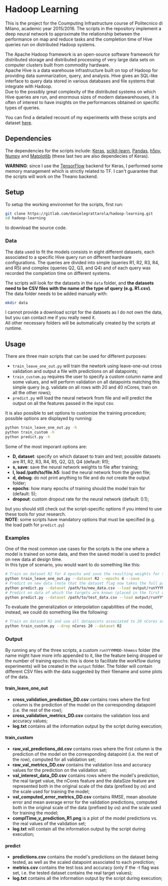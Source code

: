 # Hadoop Learning

This is the project for the Coumputing Infrastructure course of Politecnico di Milano, academic year 2015/2016. The scripts in the repository implement a deep neural network to approximate the relationship between the performance on map and reduce tasks and the completion time of Hive queries run on distributed Hadoop systems.  
  
The Apache Hadoop framework is an open-source software framework for distributed storage and distributed processing of very large data sets on computer clusters built from commodity hardware.  
Apache Hive is a data warehouse infrastructure built on top of Hadoop for providing data summarization, query, and analysis. Hive gives an SQL-like interface to query data stored in various databases and file systems that integrate with Hadoop.  
Due to the possibly great complexity of the distributed systems on which Hive queries are run, and enormous sizes of modern datawarehouses, it is often of interest to have insights on the performances obtained on specific types of queries.  
  
You can find a detailed recount of my experiments with these scripts and dataset [here](http://exsubstantia.com/ai/Estimating%20performance%20of%20Hadoop%20systems%20with%20deep%20learning.pdf.zip).

## Dependencies
The dependencies for the scripts include: [Keras](http://keras.io/#installation), [scikit-learn](http://scikit-learn.org/stable/install.html), [Pandas](http://pandas.pydata.org/), [h5py](http://packages.ubuntu.com/trusty/python-h5py), [Numpy](https://www.scipy.org/scipylib/download.html) and [Matplotlib](http://matplotlib.org/users/installing.html) (these last two are also dependecies of Keras).   

**WARNING**: since I use the [TensorFlow](https://www.tensorflow.org/versions/r0.10/get_started/index.html) backend for Keras, I performed some memory management which is strictly related to TF. I can't guarantee that the scripts will work on the Theano backend.  

## Setup

To setup the working environmet for the scripts, first run:
```sh
git clone https://gitlab.com/danielegrattarola/hadoop-learning.git
cd hadoop-learning
```  
to download the source code.  

### Data
  
The data used to fit the models consists in eight different datasets, each associated to a specific Hive query run on different hardware configurations. The queries are divided into simple (queries R1, R2, R3, R4, and R5) and complex (queries Q2, Q3, and Q4) and of each query was recorded the completion time on different systems.  
  
The scripts will look for the datasets in the `data` folder, and **the datasets need to be CSV files with the name of the type of query (e.g. R1.csv)**.    
The data folder needs to be added manually with: 
```sh
mkdir data
```   
I cannot provide a download script for the datasets as I do not own the data, but you can contact me if you really need it.   
All other necessary folders will be automatically created by the scripts at runtime.   

## Usage

There are three main scripts that can be used for different purposes:
- `train_leave_one_out.py` will train the newtork using leave-one-out cross validation and output a file with predictions on all datapoints;
- `train_custom.py` requires the user to specify a custom column name and some values, and will perform validation on all datapoints matching this simple query (e.g. validate on all rows with 20 and 40 nCores, train on all the other rows);
- `predict.py` will load the neural network from file and will predict the output on all the features passed in the input csv.   

It is also possible to set options to customize the training procedure; possible options are displayed by running:
```sh
python train_leave_one_out.py -h 
python train_custom -h 
python predict.py -h 
```   
  
Some of the most imporant options are:  
- **D, dataset**: specify on which dataset to train and test; possible datasets are R1, R2, R3, R4, R5, Q2, Q3, Q4 (default: R1);
- **s, save**: save the neural network weights to file after training;
- **l, load /path/to/file.h5**: load the neural network from the given file;
- **d, debug**: do not print anything to file and do not create the output folder;
- **epochs**: how many epochs of training should the model train for (default: 5);
- **dropout**: custom dropout rate for the neural network (default: 0.1);   

but you should still check out the script-specific options if you intend to use these tools for your research.  
**NOTE**: some scripts have mandatory options that must be specified (e.g. the load path for `predict.py`)

### Examples
One of the most common use cases for the scripts is the one where a model is trained on some data, and then the saved model is used to predict on new data at design time.   
In this type of scenario, you would want to do something like this:  
```sh
# Train on dataset R2 for 4 epochs and save the resulting weights for the model
python train_leave_one_out.py --dataset R2 --epochs 4 --save
# Predict on new data (note that the dataset flag now takes the full path to the dataset)
python predict.py --dataset /path/to/new_data.csv --load output/runYYYMMDD-hhmmss/model.h5
# Predict on data of which the targets are known (placed in the first column of the csv) and test the performance (**notice the -t flag**)
python predict.py --dataset /path/to/test_data.csv --load output/runYYYMMDD-hhmmss/model.h5 -t 
```  

To evaluate the generalization or interpolation capabilities of the model, instead, we could do something like the following:   
```sh
# Train on dataset R2 and use all datapoints associated to 20 nCores as validation data
python train_custom.py --drop nCores 20 --dataset R2
```  


### Output

By running any of the three scripts, a custom `runYYYMMDD-hhmmss` folder (the name might have more info appended to it, like the feature being dropped or the number of training epochs: this is done to facilitate the workflow during experiments) will be created in the `output` folder. The folder will contain different CSV files with the data suggested by their filename and some plots of the data.  

#### train_leave_one_out
- **cross_validation_prediction_DD.csv** contains rows where the first column is the prediction of the model on the corresponding datapoint (i.e. the rest of the row);
- **cross_validation_metrics_DD.csv** contains the validation loss and accuracy values;
- **log.txt** contains all the information output by the script during execution;  
  
#### train_custom
- **raw_val_predictions_dd.csv** contains rows where the first column is the prediction of the model on the corresponding datapoint (i.e. the rest of the row), computed for all validation set;
- **raw_val_metrics_DD.csv** contains the validation loss and accuracy values for the prediction on the validation set;
- **val_interest_data_DD.csv** contains rows where the model's prediction, the real target value, the nCores feature and the dataSize feature are represented both in the original scale of the data (prefixed by _os_) and the scale used for training the model;
- **val_computed_error_metrics_DD.csv** contains RMSE, mean absolute error and mean average error for the validation predictions, computed both in the original scale of the data (prefixed by _os_) and the scale used for training the model;
- **complTime_v_prediction_R1.png** is a plot of the model predictions vs. the real values of the validation set;
- **log.txt** will contain all the information output by the script during execution; 

#### predict
- **predictions.csv** contains the model's predictions on the dataset being tested, as well as the scaled datapoint associated to each prediction;
- **metrics.csv** contains the test loss and accuracy (only if the -t flag was set, i.e. the tested dataset contains the real target values);
- **log.txt** contains all the information output by the script during execution;  





